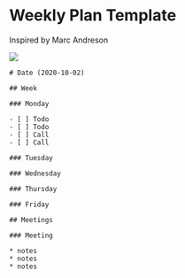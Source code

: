 # Weekly Plan Template

Inspired by Marc Andreson

![](https://i1.wp.com/a16z.com/wp-content/uploads/2020/09/pmarca-notes.png?w=1200&ssl=1)

```
# Date (2020-10-02)

## Week

### Monday

- [ ] Todo
- [ ] Todo
- [ ] Call
- [ ] Call

### Tuesday

### Wednesday

### Thursday

### Friday

## Meetings

### Meeting

* notes
* notes
* notes

```

